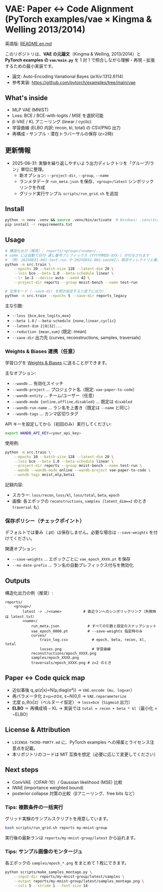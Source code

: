 # VAE: Paper ↔ Code Alignment (PyTorch examples/vae × Kingma & Welling 2013/2014)

英語版: [README.en.md](./README.en.md)

このリポジトリは、**VAE の元論文**（Kingma & Welling, 2013/2014）と
**PyTorch examples の `vae/main.py`** を 1 対 1 で照合しながら理解・再現・拡張するための最小実装です。

- 論文: Auto-Encoding Variational Bayes (arXiv:1312.6114)
- 参考実装: https://github.com/pytorch/examples/tree/main/vae

## What's inside
- MLP VAE (MNIST)
- Loss: BCE / BCE-with-logits / MSE を選択可能
- β-VAE / KL アニーリング (linear / cyclic)
- 学習曲線 (ELBO 内訳: recon, kl, total) の CSV/PNG 出力
- 再構成・サンプル・潜在トラバーサルの保存 (z=2時)

## 更新情報
- 2025-08-31: 実験を繰り返しやすいよう出力ディレクトリを「グループ/ラン」単位に整理。
	- 新オプション: `--project-dir`, `--group`, `--name`
	- ランメタデータ `run_meta.json` を保存、`<group>/latest` シンボリックリンクを作成
	- グリッド実行サンプル `scripts/run_grid.sh` を追加

## Install

```bash
python -m venv .venv && source .venv/bin/activate  # Windows: .venv\Scripts\activate
pip install -r requirements.txt
```

## Usage

```bash
# 構造化出力（推奨）: reports/<group>/<name>/...
# name には自動で日付-通し番号プレフィックス (YYYYMMDD-XXX-) が付与されます
# （例: 20250831-001-test-run や 20250831-001-seed42）。既存ディレクトリと衝突しないよう自動インクリメントします。
python -m src.train \
	--epochs 20 --batch-size 128 --latent-dim 20 \
	--loss bce --beta 1.0 --beta-schedule linear \
	--lr 1e-3 --device auto --seed 42 \
	--project-dir reports --group mnist-bench --name test-run

# 互換モード（--save-dir を明示指定すると直下に出力）
python -m src.train --epochs 5 --save-dir reports_legacy
```

主な引数:
- `--loss {bce,bce_logits,mse}`
- `--beta 1.0` / `--beta-schedule {none,linear,cyclic}`
- `--latent-dim 2|8|32|...`
- `--reduction {mean,sum}` (既定: mean)
- `--save-dir` 出力先 (curves, reconstructions, samples, traversals)

### Weights & Biases 連携（任意）
学習ログを [Weights & Biases](https://wandb.ai/) に送ることができます。

主なオプション:
- `--wandb` … 有効化スイッチ
- `--wandb-project` … プロジェクト名（既定: `vae-paper-to-code`）
- `--wandb-entity` … チーム/ユーザー（任意）
- `--wandb-mode {online,offline,disabled}` … 既定は `disabled`
- `--wandb-run-name` … ラン名を上書き（既定は `--name` と同じ）
- `--wandb-tags` … カンマ区切りタグ

API キーを設定してから（初回のみ）実行してください:

```bash
export WANDB_API_KEY=<your_api_key>
```

使用例:

```bash
python -m src.train \
	--epochs 10 --batch-size 128 --latent-dim 20 \
	--loss bce --beta 1.0 --beta-schedule linear \
	--project-dir reports --group mnist-bench --name test-run \
	--wandb --wandb-mode online --wandb-project vae-paper-to-code \
	--wandb-tags mnist,mlp,beta1
```

記録内容:
- スカラー: `loss/recon`, `loss/kl`, `loss/total`, `beta`, `epoch`
- 画像: 各エポックの `reconstructions`, `samples`（`latent_dim==2` のとき `traversal` も）

### 保存ポリシー（チェックポイント）
デフォルトでは重み（.pt）は保存しません。必要な場合は `--save-weights` を付けてください。

関連オプション:
- `--save-weights` … エポックごとに `vae_epoch_XXXX.pt` を保存
- `--no-date-prefix` … ラン名の自動プレフィックス付与を無効化

## Outputs
構造化出力の例（推奨）:

```
reports/
	<group>/
		latest -> ./<name>          # 直近ランへのシンボリックリンク（失敗時は latest.txt）
		<name>/
			run_meta.json             # すべての引数と設定のスナップショット
			vae_epoch_0000.pt         # --save-weights 指定時のみ
			curves/
				train_log.csv           # epoch, beta, recon, kl, total
				losses.png              # 学習曲線
			reconstructions/epoch_XXXX.png
			samples/epoch_XXXX.png
			traversals/epoch_XXXX.png # z=2 のとき
```

## Paper ↔ Code quick map
- 近似事後 q_φ(z|x)=N(μ,diag(σ²)) → `VAE.encode`（`mu, logvar`）
- 再パラメータ化 z=μ+σ⊙ε, ε~N(0,I) → `VAE.reparameterize`
- 尤度 p_θ(x|z)（ベルヌーイ仮定）→ `loss=bce`（`Sigmoid` 出力）
- **ELBO** ＝ 再構成項 − KL → 実装では `total = recon + beta * kl`（最小化 = −ELBO）

## License & Attribution
- `LICENSE-THIRD-PARTY.md` に、PyTorch examples への帰属とライセンス注意点を記載。
- 本リポジトリのコードは MIT 互換を想定（必要に応じて変更してください）

## Next steps
- ConvVAE（CIFAR-10）/ Gaussian likelihood (MSE) 比較
- IWAE (importance weighted bound)
- posterior collapse 対策の比較（βアニーリング、free bits など）

### Tips: 複数条件の一括実行
グリッド実験のサンプルスクリプトを用意しています。

```bash
bash scripts/run_grid.sh reports my-mnist-group
```

実行後の最新ランは `reports/my-mnist-group/latest` から辿れます。

### Tips: サンプル画像のモンタージュ
各エポックの `samples/epoch_*.png` をまとめて 1 枚にできます。

```bash
python scripts/make_samples_montage.py \
	--input-dir reports/my-mnist-group/latest/samples \
	--output reports/my-mnist-group/latest/samples_montage.png \
	--cols 5 --stride 1 --font-size 14
```
